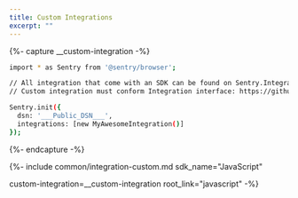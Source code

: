 ```yaml
---
title: Custom Integrations
excerpt: ""
---
```


{%- capture __custom-integration -%}

```bash
import * as Sentry from '@sentry/browser';

// All integration that come with an SDK can be found on Sentry.Integrations object
// Custom integration must conform Integration interface: https://github.com/getsentry/sentry-javascript/blob/master/packages/types/src/integration.ts

Sentry.init({
  dsn: '___Public_DSN___',
  integrations: [new MyAwesomeIntegration()]
});
```

{%- endcapture -%}

{%- include common/integration-custom.md 
sdk_name="JavaScript"

custom-integration=__custom-integration
root_link="javascript"
 -%}
